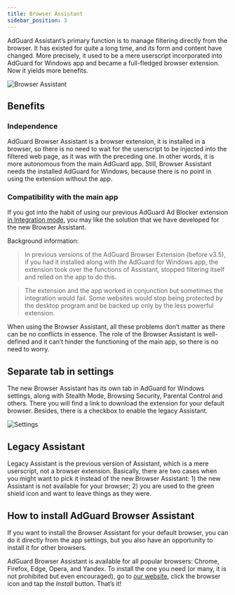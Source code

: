 ```yaml
---
title: Browser Assistant
sidebar_position: 3
---
```


AdGuard Assistant’s primary function is to manage filtering directly from the browser. It has existed for quite a long time, and its form and content have changed. More precisely, it used to be a mere userscript incorporated into AdGuard for Windows app and became a full-fledged browser extension. Now it yields more benefits.

![Browser Assistant](https://cdn.adguard.com/content/kb/ad_blocker/windows/browser-assistant/assistant-menu.png)

## Benefits

### Independence

AdGuard Browser Assistant is a browser extension, it is installed in a browser, so there is no need to wait for the userscript to be injected into the filtered web page, as it was with the preceding one. In other words, it is more autonomous from the main AdGuard app. Still, Browser Assistant needs the installed AdGuard for Windows, because there is no point in using the extension without the app.

### Compatibility with the main app

If you got into the habit of using our previous AdGuard Ad Blocker extension [in Integration mode](/adguard-browser-extension/integration-mode.md), you may like the solution that we have developed for the new Browser Assistant.

Background information:

> In previous versions of the AdGuard Browser Extension (before v3.5), if you had it installed along with the AdGuard for Windows app, the extension took over the functions of Assistant, stopped filtering itself and relied on the app to do this.

> The extension and the app worked in conjunction but sometimes the integration would fail. Some websites would stop being protected by the desktop program and be backed up only by the less powerful extension.

When using the Browser Assistant, all these problems don’t matter as there can be no conflicts in essence. The role of the Browser Assistant is well-defined and it can’t hinder the functioning of the main app, so there is no need to worry.

## Separate tab in settings

The new Browser Assistant has its own tab in AdGuard for Windows settings, along with Stealth Mode, Browsing Security, Parental Control and others. There you will find a link to download the extension for your default browser. Besides, there is a checkbox to enable the legacy Assistant.

![Settings](https://cdn.adguard.com/content/kb/ad_blocker/windows/browser-assistant/browser-assistant.png)

## Legacy Assistant

Legacy Assistant is the previous version of Assistant, which is a mere userscript, not a browser extension. Basically, there are two cases when you might want to pick it instead of the new Browser Assistant: 1) the new Assistant is not available for your browser; 2) you are used to the green shield icon and want to leave things as they were.

## How to install AdGuard Browser Assistant

If you want to install the Browser Assistant for your default browser, you can do it directly from the app settings, but you also have an opportunity to install it for other browsers.

AdGuard Browser Assistant is available for all popular browsers: Chrome, Firefox, Edge, Opera, and Yandex. To install the one you need (or many, it is not prohibited but even encouraged), go to [our website](https://adguard.com/en/adguard-assistant/overview.html), click the browser icon and tap the *Install* button. That’s it!